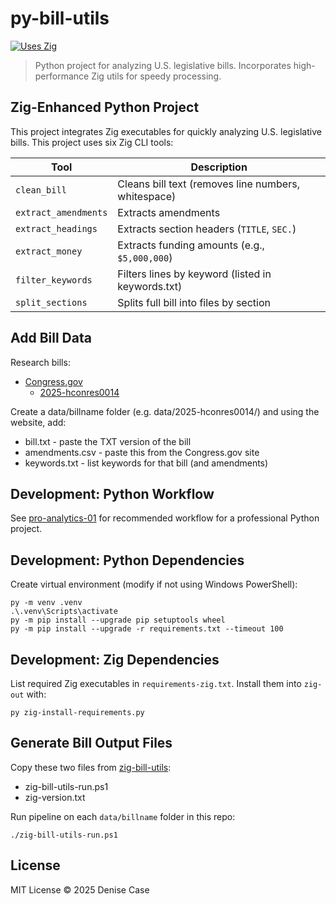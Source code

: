 # py-bill-utils

[![Uses Zig](https://img.shields.io/badge/Uses-Zig-ec912d?logo=zig&logoColor=white&style=flat-square)](https://ziglang.org)

> Python project for analyzing U.S. legislative bills. Incorporates high-performance Zig utils for speedy processing.

## Zig-Enhanced Python Project

This project integrates Zig executables for quickly analyzing U.S. legislative bills. 
This project uses six Zig CLI tools:

| Tool                | Description                                           |
|---------------------|-------------------------------------------------------|
| `clean_bill`        | Cleans bill text (removes line numbers, whitespace)   |
| `extract_amendments`| Extracts amendments                                   |
| `extract_headings`  | Extracts section headers (`TITLE`, `SEC.`)            |
| `extract_money`     | Extracts funding amounts (e.g., `$5,000,000`)         |
| `filter_keywords`   | Filters lines by keyword (listed in keywords.txt)     |
| `split_sections`    | Splits full bill into files by section    

## Add Bill Data

Research bills:

- [Congress.gov](https://www.congress.gov/)
  - [2025-hconres0014](https://www.congress.gov/bill/119th-congress/house-concurrent-resolution/14)

Create a data/billname folder (e.g. data/2025-hconres0014/) and using the website, add:
  - bill.txt - paste the TXT version of the bill
  - amendments.csv - paste this from the Congress.gov site
  - keywords.txt - list keywords for that bill (and amendments)

## Development: Python Workflow

See [pro-analytics-01](https://github.com/denisecase/pro-analytics-01/) for recommended workflow for a professional Python project.

## Development: Python Dependencies

Create virtual environment (modify if not using Windows PowerShell):

```shell
py -m venv .venv
.\.venv\Scripts\activate
py -m pip install --upgrade pip setuptools wheel
py -m pip install --upgrade -r requirements.txt --timeout 100
```

## Development: Zig Dependencies

List required Zig executables in `requirements-zig.txt`. Install them into `zig-out` with:

```shell
py zig-install-requirements.py
```

## Generate Bill Output Files

Copy these two files from [zig-bill-utils](https://github.com/denisecase/zig-bill-utils):
- zig-bill-utils-run.ps1
- zig-version.txt


Run pipeline on each `data/billname` folder in this repo:

```pwsh
./zig-bill-utils-run.ps1
```


## License

MIT License © 2025 Denise Case
